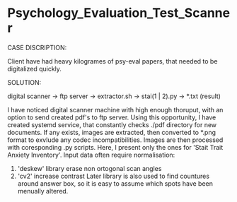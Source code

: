 # Psychology_Evaluation_Test_Scanner

CASE DISCRIPTION:

Client have had heavy kilogrames of psy-eval papers, that needed to be digitalized quickly.

SOLUTION:

digital scanner -> ftp server -> extractor.sh -> stai(1 | 2).py -> *.txt (result)

I have noticed digital scanner machine with high enough thoruput, with an option to send created pdf's to ftp server.
Using this opportunity, I have created systemd service, that constantly checks ./pdf directory for new documents.
If any exists, images are extracted, then converted to *.png format to exvlude any codec incompatibilities.
Images are then processed with coresponding .py scripts. Here, I present only the ones for 'Stait Trait Anxiety Inventory'.
Input data often require normalisation:
  1. 'deskew' library erase non ortogonal scan angles
  2. 'cv2' increase contrast
Later library is also used to find countures around answer box, so it is easy to assume which spots have been menually altered.
